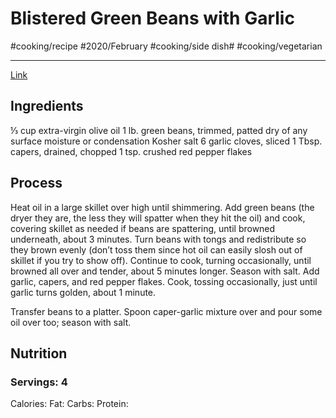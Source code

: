 # Blistered Green Beans with Garlic
#cooking/recipe #2020/February #cooking/side dish# #cooking/vegetarian
- - - -
[Link](https://www.bonappetit.com/recipe/blistered-green-beans-with-garlic)

## Ingredients
⅓ cup extra-virgin olive oil
1 lb. green beans, trimmed, patted dry of any surface moisture or condensation
Kosher salt
6 garlic cloves, sliced
1 Tbsp. capers, drained, chopped
1 tsp. crushed red pepper flakes

## Process
Heat oil in a large skillet over high until shimmering. Add green beans (the dryer they are, the less they will spatter when they hit the oil) and cook, covering skillet as needed if beans are spattering, until browned underneath, about 3 minutes. Turn beans with tongs and redistribute so they brown evenly (don’t toss them since hot oil can easily slosh out of skillet if you try to show off). Continue to cook, turning occasionally, until browned all over and tender, about 5 minutes longer. Season with salt. Add garlic, capers, and red pepper flakes. Cook, tossing occasionally, just until garlic turns golden, about 1 minute.

Transfer beans to a platter. Spoon caper-garlic mixture over and pour some oil over too; season with salt.

## Nutrition
### Servings: 4
Calories: 
Fat: 
Carbs: 
Protein: 
